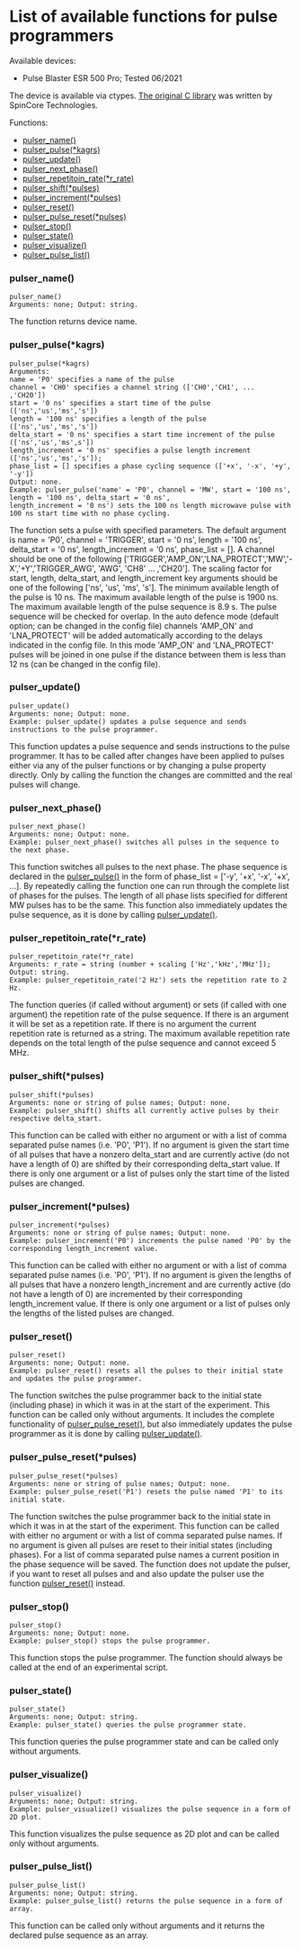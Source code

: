 # List of available functions for pulse programmers

Available devices:
- Pulse Blaster ESR 500 Pro; Tested 06/2021

The device is available via ctypes. [The original C library](http://www.spincore.com/support/spinapi/using_spin_api_pb.shtml) was written by SpinCore Technologies.

Functions:
- [pulser_name()](#pulser_name)<br/>
- [pulser_pulse(*kagrs)](#pulser_pulsekargs)<br/>
- [pulser_update()](#pulser_update)<br/>
- [pulser_next_phase()](#pulser_next_phase)<br/>
- [pulser_repetitoin_rate(*r_rate)](#pulser_repetitoin_rater_rate)<br/>
- [pulser_shift(*pulses)](#pulser_shiftpulses)<br/>
- [pulser_increment(*pulses)](#pulser_incrementpulses)<br/>
- [pulser_reset()](#pulser_reset)<br/>
- [pulser_pulse_reset(*pulses)](#pulser_pulse_resetpulses)<br/>
- [pulser_stop()](#pulser_stop)<br/>
- [pulser_state()](#pulser_state)<br/>
- [pulser_visualize()](#pulser_visualize)<br/>
- [pulser_pulse_list()](#pulser_pulse_list)<br/>

### pulser_name()
```python3
pulser_name()
Arguments: none; Output: string.
```
The function returns device name.
### pulser_pulse(*kagrs)
```python3
pulser_pulse(*kagrs)
Arguments:
name = 'P0' specifies a name of the pulse
channel = 'CH0' specifies a channel string (['CH0','CH1', ... ,'CH20'])
start = '0 ns' specifies a start time of the pulse (['ns','us','ms','s'])
length = '100 ns' specifies a length of the pulse (['ns','us','ms','s'])
delta_start = '0 ns' specifies a start time increment of the pulse (['ns','us','ms',s'])
length_increment = '0 ns' specifies a pulse length increment (['ns','us','ms','s']);
phase_list = [] specifies a phase cycling sequence (['+x', '-x', '+y', '-y'])
Output: none.
Example: pulser_pulse('name' = 'P0', channel = 'MW', start = '100 ns', length = '100 ns', delta_start = '0 ns',
length_increment = '0 ns') sets the 100 ns length microwave pulse with 100 ns start time with no phase cycling.
```
The function sets a pulse with specified parameters. The default argument is name = 'P0', channel = 'TRIGGER', start = '0 ns', length = '100 ns', delta_start = '0 ns', length_increment = '0 ns', phase_list = []. A channel should be one of the following ['TRIGGER','AMP_ON','LNA_PROTECT','MW','-X','+Y','TRIGGER_AWG', 'AWG', 'CH8' ... ,'CH20']. The scaling factor for start, length, delta_start, and length_increment key arguments should be one of the following ['ns', 'us', 'ms', 's']. The minimum available length of the pulse is 10 ns. The maximum available length of the pulse is 1900 ns. The maximum available length of the pulse sequence is 8.9 s. The pulse sequence will be checked for overlap. In the auto defence mode (default option; can be changed in the config file) channels 'AMP_ON' and 'LNA_PROTECT' will be added automatically according to the delays indicated in the config file. In this mode 'AMP_ON' and 'LNA_PROTECT' pulses will be joined in one pulse if the distance between them is less than 12 ns (can be changed in the config file).
### pulser_update()
```python3
pulser_update()
Arguments: none; Output: none.
Example: pulser_update() updates a pulse sequence and sends instructions to the pulse programmer.
```
This function updates a pulse sequence and sends instructions to the pulse programmer. It has to be called after changes have been applied to pulses either via any of the pulser functions or by changing a pulse property directly. Only by calling the function the changes are committed and the real pulses will change.
### pulser_next_phase()
```python3
pulser_next_phase()
Arguments: none; Output: none.
Example: pulser_next_phase() switches all pulses in the sequence to the next phase.
```
This function switches all pulses to the next phase. The phase sequence is declared in the [pulser_pulse()](#pulser_pulse) in the form of phase_list = ['-y', '+x', '-x', '+x', ...]. By repeatedly calling the function one can run through the complete list of phases for the pulses. The length of all phase lists specified for different MW pulses has to be the same. This function also immediately updates the pulse sequence, as it is done by calling [pulser_update()](#pulser_update).<br/>
### pulser_repetitoin_rate(*r_rate)
```python3
pulser_repetitoin_rate(*r_rate)
Arguments: r_rate = string (number + scaling ['Hz','kHz','MHz']); Output: string.
Example: pulser_repetitoin_rate('2 Hz') sets the repetition rate to 2 Hz.
```
The function queries (if called without argument) or sets (if called with one argument) the repetition rate of the pulse sequence. If there is an argument it will be set as a repetition rate. If there is no argument the current repetition rate is returned as a string. The maximum available repetition rate depends on the total length of the pulse sequence and cannot exceed 5 MHz.<br/>
### pulser_shift(*pulses)
```python3
pulser_shift(*pulses)
Arguments: none or string of pulse names; Output: none.
Example: pulser_shift() shifts all currently active pulses by their respective delta_start.
```
This function can be called with either no argument or with a list of comma separated pulse names (i.e. 'P0', 'P1'). If no argument is given the start time of all pulses that have a nonzero delta_start and are currently active (do not have a length of 0) are shifted by their corresponding delta_start value. If there is only one argument or a list of pulses only the start time of the listed pulses are changed.
### pulser_increment(*pulses)
```python3
pulser_increment(*pulses)
Arguments: none or string of pulse names; Output: none.
Example: pulser_increment('P0') increments the pulse named 'P0' by the corresponding length_increment value.
```
This function can be called with either no argument or with a list of comma separated pulse names (i.e. 'P0', 'P1'). If no argument is given the lengths of all pulses that have a nonzero length_increment and are currently active (do not have a length of 0) are incremented by their corresponding length_increment value. If there is only one argument or a list of pulses only the lengths of the listed pulses are changed.
### pulser_reset()
```python3
pulser_reset()
Arguments: none; Output: none.
Example: pulser_reset() resets all the pulses to their initial state and updates the pulse programmer.
```
The function switches the pulse programmer back to the initial state (including phase) in which it was in at the start of the experiment. This function can be called only without arguments. It includes the complete functionality of [pulser_pulse_reset()](#pulser_pulse_reset), but also immediately updates the pulse programmer as it is done by calling [pulser_update()](#pulser_update).
### pulser_pulse_reset(*pulses)
```python3
pulser_pulse_reset(*pulses)
Arguments: none or string of pulse names; Output: none.
Example: pulser_pulse_reset('P1') resets the pulse named 'P1' to its initial state.
```
The function switches the pulse programmer back to the initial state in which it was in at the start of the experiment. This function can be called with either no argument or with a list of comma separated pulse names. If no argument is given all pulses are reset to their initial states (including phases). For a list of comma separated pulse names a current position in the phase sequence will be saved. The function does not update the pulser, if you want to reset all pulses and and also update the pulser use the function [pulser_reset()](#pulser_reset) instead.
### pulser_stop()
```python3
pulser_stop()
Arguments: none; Output: none.
Example: pulser_stop() stops the pulse programmer.
```
This function stops the pulse programmer. The function should always be called at the end of an experimental script.
### pulser_state()
```python3
pulser_state()
Arguments: none; Output: string.
Example: pulser_state() queries the pulse programmer state.
```
This function queries the pulse programmer state and can be called only without arguments.
### pulser_visualize()
```python3
pulser_visualize()
Arguments: none; Output: string.
Example: pulser_visualize() visualizes the pulse sequence in a form of 2D plot.
```
This function visualizes the pulse sequence as 2D plot and can be called only without arguments.
### pulser_pulse_list()
```python3
pulser_pulse_list()
Arguments: none; Output: string.
Example: pulser_pulse_list() returns the pulse sequence in a form of array.
```
This function can be called only without arguments and it returns the declared pulse sequence as an array.


